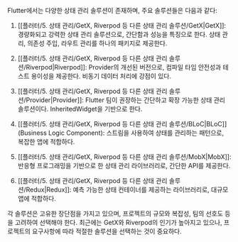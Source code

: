 Flutter에서는 다양한 상태 관리 솔루션이 존재하며, 주요 솔루션들은 다음과 같다:

1. [[플러터/5. 상태 관리/GetX, Riverpod 등 다른 상태 관리 솔루션/GetX|GetX]]: 경량화되고 강력한 상태 관리 솔루션으로, 간단함과 성능을 특징으로 한다. 상태 관리, 의존성 주입, 라우트 관리를 하나의 패키지로 제공한다.

2. [[플러터/5. 상태 관리/GetX, Riverpod 등 다른 상태 관리 솔루션/Riverpod|Riverpod]]: Provider의 개선된 버전으로, 컴파일 타임 안전성과 테스트 용이성을 제공한다. 비동기 데이터 처리에 강점이 있다.

3. [[플러터/5. 상태 관리/GetX, Riverpod 등 다른 상태 관리 솔루션/Provider|Provider]]: Flutter 팀이 권장하는 간단하고 확장 가능한 상태 관리 솔루션이다. InheritedWidget을 기반으로 한다.

4. [[플러터/5. 상태 관리/GetX, Riverpod 등 다른 상태 관리 솔루션/BLoC|BLoC]] (Business Logic Component): 스트림을 사용하여 상태를 관리하는 패턴으로, 복잡한 앱에 적합하다.

5. [[플러터/5. 상태 관리/GetX, Riverpod 등 다른 상태 관리 솔루션/MobX|MobX]]: 반응형 프로그래밍을 기반으로 한 상태 관리 라이브러리로, 간단한 API를 제공한다.

6. [[플러터/5. 상태 관리/GetX, Riverpod 등 다른 상태 관리 솔루션/Redux|Redux]]: 예측 가능한 상태 컨테이너를 제공하는 라이브러리로, 대규모 앱에 적합하다.

각 솔루션은 고유한 장단점을 가지고 있으며, 프로젝트의 규모와 복잡성, 팀의 선호도 등을 고려하여 선택해야 한다. 최근에는 GetX와 Riverpod의 인기가 높아지고 있으나, 프로젝트의 요구사항에 따라 적절한 솔루션을 선택하는 것이 중요하다.